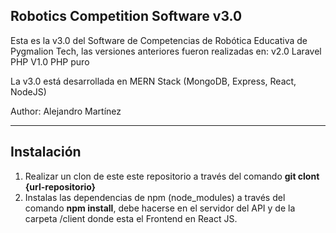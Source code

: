 ## Robotics Competition Software v3.0

Esta es la v3.0 del Software de Competencias de Robótica Educativa de Pygmalion Tech, las versiones anteriores fueron realizadas en:
v2.0 Laravel PHP
V1.0 PHP puro

La v3.0 está desarrollada en MERN Stack (MongoDB, Express, React, NodeJS)

Author: Alejandro Martínez

---

## Instalación

1. Realizar un clon de este este repositorio a través del comando **git clont {url-repositorio}**
2. Instalas las dependencias de npm (node_modules) a través del comando **npm install**, debe hacerse en el servidor del API y de la carpeta /client donde esta el Frontend en React JS.
